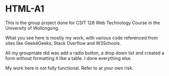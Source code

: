 # HTML-A1

This is the group project done for CSIT 128 Web Technology Course in the University of Wollongong.

What you see here is mostly my work, with various code referenced from sites like Geek4Geeks, Stack Overflow and W3Schools.

All my groupmate did was add a radio button, a drop down list and created a form without formatting it like a table. I done everything else.

My work here is not fully functional. Refer to at your own risk.

